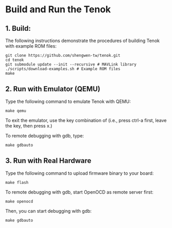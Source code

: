 Build and Run the Tenok
=======================

## 1. Build:

The following instructions demonstrate the procedures of building Tenok with example ROM files:

```
git clone https://github.com/shengwen-tw/tenok.git
cd tenok
git submodule update --init --recursive # MAVLink library
./scripts/download-examples.sh # Example ROM files
make
 ```
 
## 2. Run with Emulator (QEMU)

Type the following command to emulate Tenok with QEMU:

```
make qemu
```

To exit the emulator, use the key combination of <ctrl-a x> (i.e., press ctrl-a first, leave the key, then press x.)
 
To remote debugging with gdb, type:

```
make gdbauto
```

## 3. Run with Real Hardware

Type the following command to upload firmware binary to your board:

```
make flash
```

To remote debugging with gdb, start OpenOCD as remote server first:

```
make openocd
```

Then, you can start debugging with gdb:

```
make gdbauto
```
